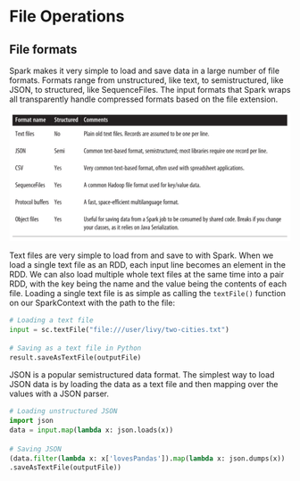 # File Operations
## File formats
Spark makes it very simple to load and save data in a large number of file
formats. Formats range from unstructured, like text, to semistructured, like
JSON, to structured, like SequenceFiles. The input formats that Spark wraps all
transparently handle compressed formats based on the file extension.

![File formats](file-formats.png)

Text files are very simple to load from and save to with Spark. When we load 
a single text file as an RDD, each input line becomes an element in the RDD. We can also
load multiple whole text files at the same time into a pair RDD, with the key being the
name and the value being the contents of each file. Loading a single text file is as simple as calling the `textFile()` function on our SparkContext with the path to the file:

```Python
# Loading a text file
input = sc.textFile("file:///user/livy/two-cities.txt")

# Saving as a text file in Python
result.saveAsTextFile(outputFile)
```

JSON is a popular semistructured data format. The simplest way to load JSON data is
by loading the data as a text file and then mapping over the values with a JSON
parser.


```Python
# Loading unstructured JSON
import json
data = input.map(lambda x: json.loads(x))

# Saving JSON
(data.filter(lambda x: x['lovesPandas']).map(lambda x: json.dumps(x))
.saveAsTextFile(outputFile))
```

